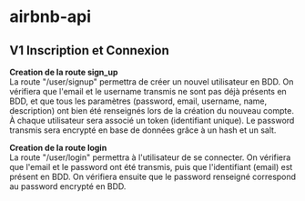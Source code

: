# airbnb-api
## V1 Inscription et Connexion
**Creation de la route sign_up**  
La route "/user/signup" permettra de créer un nouvel utilisateur en BDD. On vérifiera que l'email et le username transmis ne sont pas déjà présents en BDD, et que tous les paramètres (password, email, username, name, description) ont bien été renseignés lors de la création du nouveau compte.
À chaque utilisateur sera associé un token (identifiant unique).
Le password transmis sera encrypté en base de données grâce à un hash et un salt.

**Creation de la route login**  
La route "/user/login" permettra à l'utilisateur de se connecter.
On vérifiera que l'email et le password ont été transmis, puis que l'identifiant (email) est présent en BDD.
On vérifiera ensuite que le password renseigné correspond au password encrypté en BDD.
